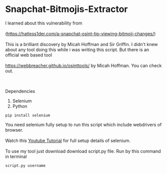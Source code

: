# Snapchat-Bitmojis-Extractor
I learned about this vulnerability from
<br></br>
(https://hatless1der.com/a-snapchat-osint-tip-viewing-bitmoji-changes/)
<br></br>
This is a brilliant discovery by Micah Hoffman and Sir Griffin.
I didn't knew about any tool doing this while i was writing this script.
But there is an official web based tool<br></br>https://webbreacher.github.io/osinttools/ by Micah Hoffman. You can check out.


<br></br>
Dependencies
1. Selenium
2. Python
```
pip install selenium
```
You need selenium fully setup to run this script which include webdrivers of browser.
<br></br>
Watch this [Youtube Tutorial](https://www.youtube.com/watch?v=Xjv1sY630Uc&list=PLzMcBGfZo4-n40rB1XaJ0ak1bemvlqumQ) for full setup details of selenium.
<br></br>
To use my tool just download download script.py file.
Run by this command in terminal
```
script.py username
```
